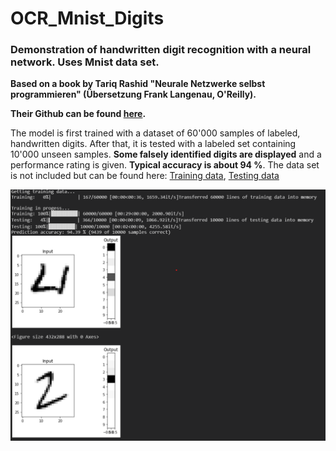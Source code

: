 # OCR_Mnist_Digits
### Demonstration of handwritten digit recognition with a neural network. Uses Mnist data set.

**Based on a book by Tariq Rashid "Neurale Netzwerke selbst programmieren" (Übersetzung Frank Langenau, O'Reilly).**

**Their Github can be found [here](https://github.com/makeyourownneuralnetwork/makeyourownneuralnetwork).**

The model is first trained with a dataset of 60'000 samples of labeled, handwritten digits.
After that, it is tested with a labeled set containing 10'000 unseen samples. 
**Some falsely identified digits are displayed** and a performance rating is given. **Typical accuracy is about 94 %**.
The data set is not included but can be found here: [Training data](http://www.pjreddie.com/media/files/mnist_train.csv), [Testing data](http://pjreddie.com/media/files/mnist_test.csv)

![Screenshot](https://github.com/stgloorious/OCR_Mnist_Digits/blob/master/doc/screenshot.png)


